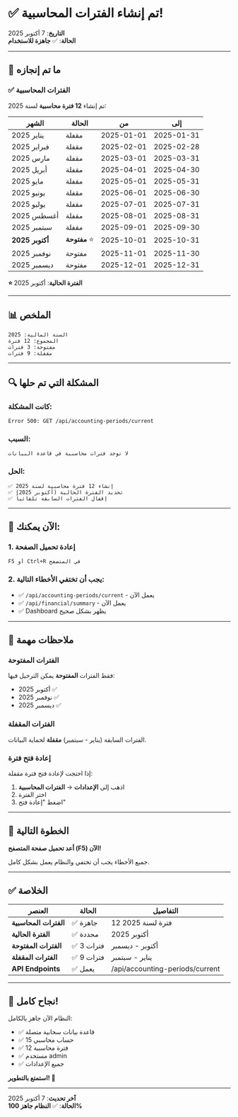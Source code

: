 # ✅ تم إنشاء الفترات المحاسبية!

**التاريخ**: 7 أكتوبر 2025  
**الحالة**: ✅ **جاهزة للاستخدام**

---

## 🎉 ما تم إنجازه

### ✅ الفترات المحاسبية

تم إنشاء **12 فترة محاسبية** لسنة 2025:

| الشهر | الحالة | من | إلى |
|------|--------|-----|-----|
| يناير 2025 | مقفلة | 2025-01-01 | 2025-01-31 |
| فبراير 2025 | مقفلة | 2025-02-01 | 2025-02-28 |
| مارس 2025 | مقفلة | 2025-03-01 | 2025-03-31 |
| أبريل 2025 | مقفلة | 2025-04-01 | 2025-04-30 |
| مايو 2025 | مقفلة | 2025-05-01 | 2025-05-31 |
| يونيو 2025 | مقفلة | 2025-06-01 | 2025-06-30 |
| يوليو 2025 | مقفلة | 2025-07-01 | 2025-07-31 |
| أغسطس 2025 | مقفلة | 2025-08-01 | 2025-08-31 |
| سبتمبر 2025 | مقفلة | 2025-09-01 | 2025-09-30 |
| **أكتوبر 2025** | **مفتوحة** ⭐ | 2025-10-01 | 2025-10-31 |
| نوفمبر 2025 | مفتوحة | 2025-11-01 | 2025-11-30 |
| ديسمبر 2025 | مفتوحة | 2025-12-01 | 2025-12-31 |

**⭐ الفترة الحالية**: أكتوبر 2025

---

## 📊 الملخص

```
السنة المالية: 2025
المجموع: 12 فترة
مفتوحة: 3 فترات
مقفلة: 9 فترات
```

---

## 🔍 المشكلة التي تم حلها

### كانت المشكلة:
```
Error 500: GET /api/accounting-periods/current
```

### السبب:
```
لا توجد فترات محاسبية في قاعدة البيانات
```

### الحل:
```
✅ إنشاء 12 فترة محاسبية لسنة 2025
✅ تحديد الفترة الحالية (أكتوبر 2025)
✅ إقفال الفترات السابقة تلقائياً
```

---

## 🚀 الآن يمكنك:

### 1. إعادة تحميل الصفحة
```
F5 أو Ctrl+R في المتصفح
```

### 2. يجب أن تختفي الأخطاء التالية:
- ✅ `/api/accounting-periods/current` - يعمل الآن
- ✅ `/api/financial/summary` - يعمل الآن  
- ✅ Dashboard يظهر بشكل صحيح

---

## 📝 ملاحظات مهمة

### الفترات المفتوحة
فقط الفترات **المفتوحة** يمكن الترحيل فيها:
- أكتوبر 2025 ✅
- نوفمبر 2025 ✅
- ديسمبر 2025 ✅

### الفترات المقفلة
الفترات السابقة (يناير - سبتمبر) **مقفلة** لحماية البيانات.

### إعادة فتح فترة
إذا احتجت لإعادة فتح فترة مقفلة:
1. اذهب إلى **الإعدادات** → **الفترات المحاسبية**
2. اختر الفترة
3. اضغط "إعادة فتح"

---

## 🎯 الخطوة التالية

**أعد تحميل صفحة المتصفح (F5) الآن!**

جميع الأخطاء يجب أن تختفي والنظام يعمل بشكل كامل.

---

## ✅ الخلاصة

| العنصر | الحالة | التفاصيل |
|--------|---------|----------|
| **الفترات المحاسبية** | ✅ جاهزة | 12 فترة لسنة 2025 |
| **الفترة الحالية** | ✅ محددة | أكتوبر 2025 |
| **الفترات المفتوحة** | ✅ 3 فترات | أكتوبر - ديسمبر |
| **الفترات المقفلة** | ✅ 9 فترات | يناير - سبتمبر |
| **API Endpoints** | ✅ يعمل | /api/accounting-periods/current |

---

## 🎊 نجاح كامل!

النظام الآن جاهز بالكامل:
- ✅ قاعدة بيانات سحابية متصلة
- ✅ 15 حساب محاسبي
- ✅ 12 فترة محاسبية
- ✅ مستخدم admin
- ✅ جميع الإعدادات

**استمتع بالتطوير! 🚀**

---

**آخر تحديث**: 7 أكتوبر 2025  
**الحالة**: ✅ **النظام جاهز 100%**

